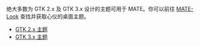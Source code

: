 <!--
.. link:
.. description:
.. tags: Themes,主题
.. date: 2014-02-24 17:32:07
.. title: 桌面主题
.. slug: themes
-->

绝大多数为 GTK 2.x 及 GTK 3.x 设计的主题可用于 MATE。你可以前往
[MATE-Look](https://mate-look.org) 查找并获取心仪的桌面主题。

  * [GTK 2.x 主题](https://www.mate-look.org/browse/cat/136)
  * [GTK 3.x 主题](https://www.mate-look.org/browse/cat/135)
